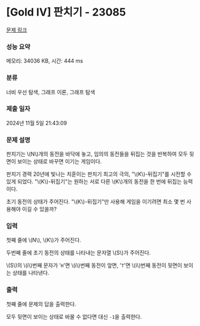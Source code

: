 # [Gold IV] 판치기 - 23085 

[문제 링크](https://www.acmicpc.net/problem/23085) 

### 성능 요약

메모리: 34036 KB, 시간: 444 ms

### 분류

너비 우선 탐색, 그래프 이론, 그래프 탐색

### 제출 일자

2024년 11월 5일 21:43:09

### 문제 설명

<p>판치기는 \(N\)개의 동전을 바닥에 놓고, 임의의 동전들을 뒤집는 것을 반복하여 모두 뒷면이 보이는 상태로 바꾸면 이기는 게임이다.</p>

<p>판치기 경력 20년에 빛나는 치훈이는 판치기 최고의 극의, "\(K\)-뒤집기"를 시전할 수 있게 되었다. "\(K\)-뒤집기"는 원하는 서로 다른 \(K\)개의 동전을 한 번에 뒤집는 능력이다.</p>

<p>초기 동전의 상태가 주어진다. "\(K\)-뒤집기"만 사용해 게임을 이기려면 최소 몇 번 사용해야 이길 수 있을까?</p>

### 입력 

 <p>첫째 줄에 \(N\), \(K\)가 주어진다.</p>

<p>두번째 줄에 초기 동전의 상태를 나타내는 문자열 \(S\)가 주어진다.</p>

<p>\(S\)의 \(i\)번째 문자가 '<code>H</code>'면 \(i\)번째 동전이 앞면, '<code>T</code>'면 \(i\)번째 동전이 뒷면이 보이는 상태를 나타낸다.</p>

### 출력 

 <p>첫째 줄에 문제의 답을 출력한다.</p>

<p>모두 뒷면이 보이는 상태로 바꿀 수 없다면 대신 <code>-1</code>을 출력한다.</p>

